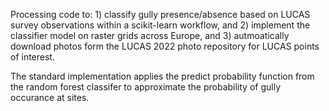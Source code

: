 Processing code to: 1) classify gully presence/absence based on LUCAS survey observations within a scikit-learn workflow, 
and 2) implement the classifier model on raster grids across Europe, and 3) autmoatically download photos form the LUCAS 2022 photo repository for LUCAS points of interest.

The standard implementation applies the predict probability function from the random forest classifer to approximate the probability of gully occurance at sites.
